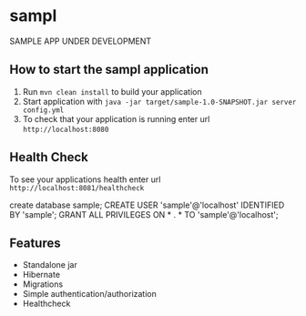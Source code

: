 # sampl

SAMPLE APP UNDER DEVELOPMENT

How to start the sampl application
---

1. Run `mvn clean install` to build your application
1. Start application with `java -jar target/sample-1.0-SNAPSHOT.jar server config.yml`
1. To check that your application is running enter url `http://localhost:8080`

Health Check
---

To see your applications health enter url `http://localhost:8081/healthcheck`


create database sample;
CREATE USER 'sample'@'localhost' IDENTIFIED BY 'sample';
GRANT ALL PRIVILEGES ON * . * TO 'sample'@'localhost';


Features
---

* Standalone jar
* Hibernate 
* Migrations
* Simple authentication/authorization
* Healthcheck
